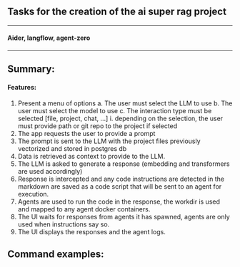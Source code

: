 ## Tasks for the creation of the ai super rag project
---------------------------------------------------------------------------------------------------------
#### Aider, langflow, agent-zero
---------------------------------------------------------------------------------------------------------

## Summary:
#### Features:
1. Present a menu of options
     a. The user must select the LLM to use
     b. The user must select the model to use
     c. The interaction type must be selected [file, project, chat, ...]
         i. depending on the selection, the user must provide path or git repo to the project if selected
2. The app requests the user to provide a prompt
5. The prompt is sent to the LLM with the project files previously vectorized and stored in postgres db
6. Data is retrieved as context to provide to the LLM.
7. The LLM is asked to generate a response (embedding and transformers are used accordingly)
8. Response is intercepted and any code instructions are detected in the markdown are saved as a code script that will be sent to an agent for execution.
9. Agents are used to run the code in the response, the workdir is used and mapped to any agent docker containers.
10. The UI waits for responses from agents it has spawned, agents are only used when instructions say so.
11. The UI displays the responses and the agent logs.

## Command examples:
